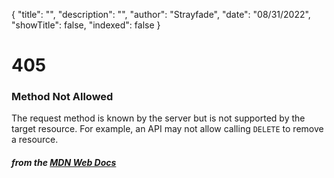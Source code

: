 {
    "title": "",
    "description": "",
    "author": "Strayfade",
    "date": "08/31/2022",
    "showTitle": false,
    "indexed": false
}
# 405
### Method Not Allowed

The request method is known by the server but is not supported by the target resource. For example, an API may not allow calling `DELETE` to remove a resource. 

#### *from the [MDN Web Docs](https://developer.mozilla.org/en-US/docs/Web/HTTP/Status)* 